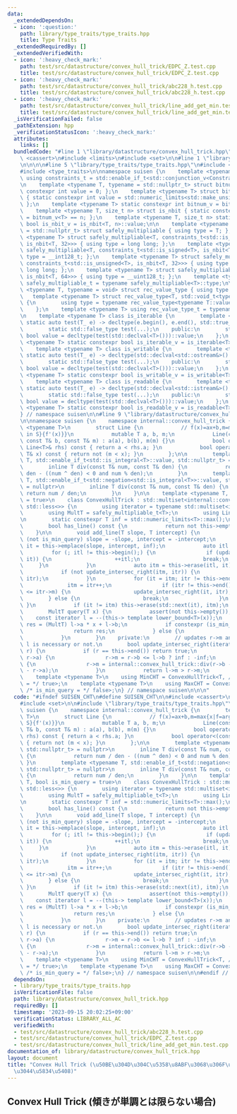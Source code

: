 ```yaml
---
data:
  _extendedDependsOn:
  - icon: ':question:'
    path: library/type_traits/type_traits.hpp
    title: Type Traits
  _extendedRequiredBy: []
  _extendedVerifiedWith:
  - icon: ':heavy_check_mark:'
    path: test/src/datastructure/convex_hull_trick/EDPC_Z.test.cpp
    title: test/src/datastructure/convex_hull_trick/EDPC_Z.test.cpp
  - icon: ':heavy_check_mark:'
    path: test/src/datastructure/convex_hull_trick/abc228_h.test.cpp
    title: test/src/datastructure/convex_hull_trick/abc228_h.test.cpp
  - icon: ':heavy_check_mark:'
    path: test/src/datastructure/convex_hull_trick/line_add_get_min.test.cpp
    title: test/src/datastructure/convex_hull_trick/line_add_get_min.test.cpp
  _isVerificationFailed: false
  _pathExtension: hpp
  _verificationStatusIcon: ':heavy_check_mark:'
  attributes:
    links: []
  bundledCode: "#line 1 \"library/datastructure/convex_hull_trick.hpp\"\n\n\n\n#include\
    \ <cassert>\n#include <limits>\n#include <set>\n\n#line 1 \"library/type_traits/type_traits.hpp\"\
    \n\n\n\n#line 5 \"library/type_traits/type_traits.hpp\"\n#include <iostream>\n\
    #include <type_traits>\n\nnamespace suisen {\n    template <typename ...Constraints>\
    \ using constraints_t = std::enable_if_t<std::conjunction_v<Constraints...>, std::nullptr_t>;\n\
    \n    template <typename T, typename = std::nullptr_t> struct bitnum { static\
    \ constexpr int value = 0; };\n    template <typename T> struct bitnum<T, constraints_t<std::is_integral<T>>>\
    \ { static constexpr int value = std::numeric_limits<std::make_unsigned_t<T>>::digits;\
    \ };\n    template <typename T> static constexpr int bitnum_v = bitnum<T>::value;\n\
    \    template <typename T, size_t n> struct is_nbit { static constexpr bool value\
    \ = bitnum_v<T> == n; };\n    template <typename T, size_t n> static constexpr\
    \ bool is_nbit_v = is_nbit<T, n>::value;\n\n    template <typename T, typename\
    \ = std::nullptr_t> struct safely_multipliable { using type = T; };\n    template\
    \ <typename T> struct safely_multipliable<T, constraints_t<std::is_signed<T>,\
    \ is_nbit<T, 32>>> { using type = long long; };\n    template <typename T> struct\
    \ safely_multipliable<T, constraints_t<std::is_signed<T>, is_nbit<T, 64>>> { using\
    \ type = __int128_t; };\n    template <typename T> struct safely_multipliable<T,\
    \ constraints_t<std::is_unsigned<T>, is_nbit<T, 32>>> { using type = unsigned\
    \ long long; };\n    template <typename T> struct safely_multipliable<T, constraints_t<std::is_unsigned<T>,\
    \ is_nbit<T, 64>>> { using type = __uint128_t; };\n    template <typename T> using\
    \ safely_multipliable_t = typename safely_multipliable<T>::type;\n\n    template\
    \ <typename T, typename = void> struct rec_value_type { using type = T; };\n \
    \   template <typename T> struct rec_value_type<T, std::void_t<typename T::value_type>>\
    \ {\n        using type = typename rec_value_type<typename T::value_type>::type;\n\
    \    };\n    template <typename T> using rec_value_type_t = typename rec_value_type<T>::type;\n\
    \n    template <typename T> class is_iterable {\n        template <typename T_>\
    \ static auto test(T_ e) -> decltype(e.begin(), e.end(), std::true_type{});\n\
    \        static std::false_type test(...);\n    public:\n        static constexpr\
    \ bool value = decltype(test(std::declval<T>()))::value;\n    };\n    template\
    \ <typename T> static constexpr bool is_iterable_v = is_iterable<T>::value;\n\
    \    template <typename T> class is_writable {\n        template <typename T_>\
    \ static auto test(T_ e) -> decltype(std::declval<std::ostream&>() << e, std::true_type{});\n\
    \        static std::false_type test(...);\n    public:\n        static constexpr\
    \ bool value = decltype(test(std::declval<T>()))::value;\n    };\n    template\
    \ <typename T> static constexpr bool is_writable_v = is_writable<T>::value;\n\
    \    template <typename T> class is_readable {\n        template <typename T_>\
    \ static auto test(T_ e) -> decltype(std::declval<std::istream&>() >> e, std::true_type{});\n\
    \        static std::false_type test(...);\n    public:\n        static constexpr\
    \ bool value = decltype(test(std::declval<T>()))::value;\n    };\n    template\
    \ <typename T> static constexpr bool is_readable_v = is_readable<T>::value;\n\
    } // namespace suisen\n\n#line 9 \"library/datastructure/convex_hull_trick.hpp\"\
    \n\nnamespace suisen {\n    namespace internal::convex_hull_trick {\n        template\
    \ <typename T>\n        struct Line {\n            // f(x)=ax+b,m=max{x|f=argmin_{f'\
    \ in S}{f'(x)}}\n            mutable T a, b, m;\n            Line(const T& a,\
    \ const T& b, const T& m) : a(a), b(b), m(m) {}\n            bool operator<(const\
    \ Line<T>& rhs) const { return a < rhs.a; }\n            bool operator<(const\
    \ T& x) const { return not (m < x); }\n        };\n\n        template <typename\
    \ T, std::enable_if_t<std::is_integral<T>::value, std::nullptr_t> = nullptr>\n\
    \        inline T div(const T& num, const T& den) {\n            return num /\
    \ den - ((num ^ den) < 0 and num % den);\n        }\n        template <typename\
    \ T, std::enable_if_t<std::negation<std::is_integral<T>>::value, std::nullptr_t>\
    \ = nullptr>\n        inline T div(const T& num, const T& den) {\n           \
    \ return num / den;\n        }\n    }\n\n    template <typename T, bool is_min_query\
    \ = true>\n    class ConvexHullTrick : std::multiset<internal::convex_hull_trick::Line<T>,\
    \ std::less<>> {\n        using iterator = typename std::multiset<internal::convex_hull_trick::Line<T>>::iterator;\n\
    \        using MultT = safely_multipliable_t<T>;\n        using Line = internal::convex_hull_trick::Line<T>;\n\
    \n        static constexpr T inf = std::numeric_limits<T>::max();\n    public:\n\
    \        bool has_line() const {\n            return not this->empty();\n    \
    \    }\n\n        void add_line(T slope, T intercept) {\n            if constexpr\
    \ (not is_min_query) slope = -slope, intercept = -intercept;\n            auto\
    \ it = this->emplace(slope, intercept, inf);\n            auto itl = it;\n   \
    \         for (; itl != this->begin();) {\n                if (update_intersec_right(--itl,\
    \ it)) {\n                    ++itl;\n                    break;\n           \
    \     }\n            }\n            auto itm = this->erase(itl, it), itr = std::next(itm);\n\
    \            if (not update_intersec_right(itm, itr)) {\n                update_intersec_right(--itm,\
    \ itr);\n            }\n            for (it = itm; itr != this->end();) {\n  \
    \              itm = itr++;\n                if (itr != this->end() and itm->m\
    \ <= itr->m) {\n                    update_intersec_right(it, itr);\n        \
    \        } else {\n                    break;\n                }\n           \
    \ }\n            if (it != itm) this->erase(std::next(it), itm);\n        }\n\n\
    \        MultT query(T x) {\n            assert(not this->empty());\n        \
    \    const iterator l = --(this-> template lower_bound<T>(x));\n            auto\
    \ res = (MultT) l->a * x + l->b;\n            if constexpr (is_min_query) {\n\
    \                return res;\n            } else {\n                return -res;\n\
    \            }\n        }\n    private:\n        // updates r->m and returns whether\
    \ l is necessary or not.\n        bool update_intersec_right(iterator l, iterator\
    \ r) {\n            if (r == this->end()) return true;\n            if (l->a ==\
    \ r->a) {\n                r->m = r->b <= l->b ? inf : -inf;\n            } else\
    \ {\n                r->m = internal::convex_hull_trick::div(r->b - l->b, l->a\
    \ - r->a);\n            }\n            return l->m > r->m;\n        }\n    };\n\
    \    template <typename T>\n    using MinCHT = ConvexHullTrick<T, /* is_min_query\
    \ = */ true>;\n    template <typename T>\n    using MaxCHT = ConvexHullTrick<T,\
    \ /* is_min_query = */ false>;\n} // namespace suisen\n\n\n"
  code: "#ifndef SUISEN_CHT\n#define SUISEN_CHT\n\n#include <cassert>\n#include <limits>\n\
    #include <set>\n\n#include \"library/type_traits/type_traits.hpp\"\n\nnamespace\
    \ suisen {\n    namespace internal::convex_hull_trick {\n        template <typename\
    \ T>\n        struct Line {\n            // f(x)=ax+b,m=max{x|f=argmin_{f' in\
    \ S}{f'(x)}}\n            mutable T a, b, m;\n            Line(const T& a, const\
    \ T& b, const T& m) : a(a), b(b), m(m) {}\n            bool operator<(const Line<T>&\
    \ rhs) const { return a < rhs.a; }\n            bool operator<(const T& x) const\
    \ { return not (m < x); }\n        };\n\n        template <typename T, std::enable_if_t<std::is_integral<T>::value,\
    \ std::nullptr_t> = nullptr>\n        inline T div(const T& num, const T& den)\
    \ {\n            return num / den - ((num ^ den) < 0 and num % den);\n       \
    \ }\n        template <typename T, std::enable_if_t<std::negation<std::is_integral<T>>::value,\
    \ std::nullptr_t> = nullptr>\n        inline T div(const T& num, const T& den)\
    \ {\n            return num / den;\n        }\n    }\n\n    template <typename\
    \ T, bool is_min_query = true>\n    class ConvexHullTrick : std::multiset<internal::convex_hull_trick::Line<T>,\
    \ std::less<>> {\n        using iterator = typename std::multiset<internal::convex_hull_trick::Line<T>>::iterator;\n\
    \        using MultT = safely_multipliable_t<T>;\n        using Line = internal::convex_hull_trick::Line<T>;\n\
    \n        static constexpr T inf = std::numeric_limits<T>::max();\n    public:\n\
    \        bool has_line() const {\n            return not this->empty();\n    \
    \    }\n\n        void add_line(T slope, T intercept) {\n            if constexpr\
    \ (not is_min_query) slope = -slope, intercept = -intercept;\n            auto\
    \ it = this->emplace(slope, intercept, inf);\n            auto itl = it;\n   \
    \         for (; itl != this->begin();) {\n                if (update_intersec_right(--itl,\
    \ it)) {\n                    ++itl;\n                    break;\n           \
    \     }\n            }\n            auto itm = this->erase(itl, it), itr = std::next(itm);\n\
    \            if (not update_intersec_right(itm, itr)) {\n                update_intersec_right(--itm,\
    \ itr);\n            }\n            for (it = itm; itr != this->end();) {\n  \
    \              itm = itr++;\n                if (itr != this->end() and itm->m\
    \ <= itr->m) {\n                    update_intersec_right(it, itr);\n        \
    \        } else {\n                    break;\n                }\n           \
    \ }\n            if (it != itm) this->erase(std::next(it), itm);\n        }\n\n\
    \        MultT query(T x) {\n            assert(not this->empty());\n        \
    \    const iterator l = --(this-> template lower_bound<T>(x));\n            auto\
    \ res = (MultT) l->a * x + l->b;\n            if constexpr (is_min_query) {\n\
    \                return res;\n            } else {\n                return -res;\n\
    \            }\n        }\n    private:\n        // updates r->m and returns whether\
    \ l is necessary or not.\n        bool update_intersec_right(iterator l, iterator\
    \ r) {\n            if (r == this->end()) return true;\n            if (l->a ==\
    \ r->a) {\n                r->m = r->b <= l->b ? inf : -inf;\n            } else\
    \ {\n                r->m = internal::convex_hull_trick::div(r->b - l->b, l->a\
    \ - r->a);\n            }\n            return l->m > r->m;\n        }\n    };\n\
    \    template <typename T>\n    using MinCHT = ConvexHullTrick<T, /* is_min_query\
    \ = */ true>;\n    template <typename T>\n    using MaxCHT = ConvexHullTrick<T,\
    \ /* is_min_query = */ false>;\n} // namespace suisen\n\n#endif // SUISEN_CHT\n"
  dependsOn:
  - library/type_traits/type_traits.hpp
  isVerificationFile: false
  path: library/datastructure/convex_hull_trick.hpp
  requiredBy: []
  timestamp: '2023-09-15 20:02:25+09:00'
  verificationStatus: LIBRARY_ALL_AC
  verifiedWith:
  - test/src/datastructure/convex_hull_trick/abc228_h.test.cpp
  - test/src/datastructure/convex_hull_trick/EDPC_Z.test.cpp
  - test/src/datastructure/convex_hull_trick/line_add_get_min.test.cpp
documentation_of: library/datastructure/convex_hull_trick.hpp
layout: document
title: "Convex Hull Trick (\u50BE\u304D\u304C\u5358\u8ABF\u3068\u306F\u9650\u3089\u306A\
  \u3044\u5834\u5408)"
---
```

## Convex Hull Trick (傾きが単調とは限らない場合)
